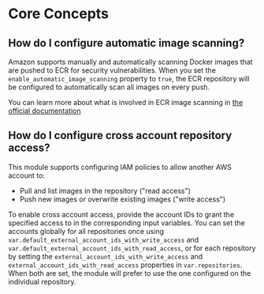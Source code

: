 # Core Concepts

## How do I configure automatic image scanning?

Amazon supports manually and automatically scanning Docker images that are pushed to ECR for security vulnerabilities. When you set the
`enable_automatic_image_scanning` property to `true`, the ECR repository will be configured to automatically scan all
images on every push.

You can learn more about what is involved in ECR image scanning in
[the official documentation](https://docs.aws.amazon.com/AmazonECR/latest/userguide/image-scanning.html)

## How do I configure cross account repository access?

This module supports configuring IAM policies to allow another AWS account to:

- Pull and list images in the repository ("read access")
- Push new images or overwrite existing images ("write access")

To enable cross account access, provide the account IDs to grant the specified access to in the corresponding input
variables. You can set the accounts globally for all repositories once using
`var.default_external_account_ids_with_write_access` and `var.default_external_account_ids_with_read_access`, or for
each repository by setting the `external_account_ids_with_write_access` and `external_account_ids_with_read_access`
properties in `var.repositories`. When both are set, the module will prefer to use the one configured on the individual
repository.
